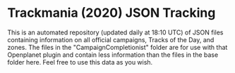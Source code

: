 # Trackmania (2020) JSON Tracking

This is an automated repository (updated daily at 18:10 UTC) of JSON files containing information on all official campaigns, Tracks of the Day, and zones. The files in the "CampaignCompletionist" folder are for use with that Openplanet plugin and contain less information than the files in the base folder here. Feel free to use this data as you wish.